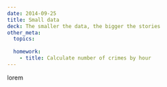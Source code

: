 ```yaml
---
date: 2014-09-25
title: Small data
deck: The smaller the data, the bigger the stories
other_meta:
  topics:
    
  homework:
    - title: Calculate number of crimes by hour
---
```


lorem
